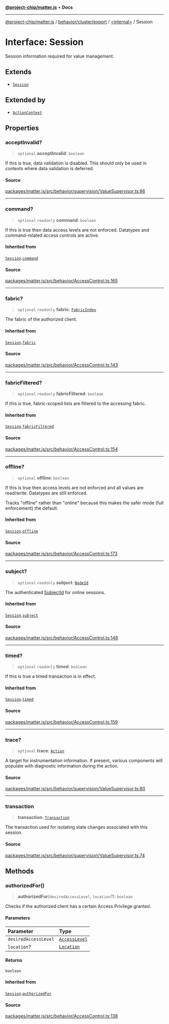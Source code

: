 [**@project-chip/matter.js**](../../../../../README.md) • **Docs**

***

[@project-chip/matter.js](../../../../../modules.md) / [behavior/cluster/export](../../README.md) / [\<internal\>](../README.md) / Session

# Interface: Session

Session information required for value management.

## Extends

- [`Session`](../../../../export/namespaces/AccessControl/interfaces/Session.md)

## Extended by

- [`ActionContext`](ActionContext.md)

## Properties

### acceptInvalid?

> `optional` **acceptInvalid**: `boolean`

If this is true, data validation is disabled.  This should only be used in contexts where data validation is
deferred.

#### Source

[packages/matter.js/src/behavior/supervision/ValueSupervisor.ts:86](https://github.com/project-chip/matter.js/blob/7a8cbb56b87d4ccf34bec5a9a95ab40a1711324f/packages/matter.js/src/behavior/supervision/ValueSupervisor.ts#L86)

***

### command?

> `optional` `readonly` **command**: `boolean`

If this is true then data access levels are not enforced.  Datatypes and command-related access controls are
active.

#### Inherited from

[`Session`](../../../../export/namespaces/AccessControl/interfaces/Session.md).[`command`](../../../../export/namespaces/AccessControl/interfaces/Session.md#command)

#### Source

[packages/matter.js/src/behavior/AccessControl.ts:165](https://github.com/project-chip/matter.js/blob/7a8cbb56b87d4ccf34bec5a9a95ab40a1711324f/packages/matter.js/src/behavior/AccessControl.ts#L165)

***

### fabric?

> `optional` `readonly` **fabric**: [`FabricIndex`](../../../../../datatype/export/README.md#fabricindex)

The fabric of the authorized client.

#### Inherited from

[`Session`](../../../../export/namespaces/AccessControl/interfaces/Session.md).[`fabric`](../../../../export/namespaces/AccessControl/interfaces/Session.md#fabric)

#### Source

[packages/matter.js/src/behavior/AccessControl.ts:143](https://github.com/project-chip/matter.js/blob/7a8cbb56b87d4ccf34bec5a9a95ab40a1711324f/packages/matter.js/src/behavior/AccessControl.ts#L143)

***

### fabricFiltered?

> `optional` `readonly` **fabricFiltered**: `boolean`

If this is true, fabric-scoped lists are filtered to the accessing
fabric.

#### Inherited from

[`Session`](../../../../export/namespaces/AccessControl/interfaces/Session.md).[`fabricFiltered`](../../../../export/namespaces/AccessControl/interfaces/Session.md#fabricfiltered)

#### Source

[packages/matter.js/src/behavior/AccessControl.ts:154](https://github.com/project-chip/matter.js/blob/7a8cbb56b87d4ccf34bec5a9a95ab40a1711324f/packages/matter.js/src/behavior/AccessControl.ts#L154)

***

### offline?

> `optional` **offline**: `boolean`

If this is true then access levels are not enforced and all values are read/write.  Datatypes are still
enforced.

Tracks "offline" rather than "online" because this makes the safer mode (full enforcement) the default.

#### Inherited from

[`Session`](../../../../export/namespaces/AccessControl/interfaces/Session.md).[`offline`](../../../../export/namespaces/AccessControl/interfaces/Session.md#offline)

#### Source

[packages/matter.js/src/behavior/AccessControl.ts:173](https://github.com/project-chip/matter.js/blob/7a8cbb56b87d4ccf34bec5a9a95ab40a1711324f/packages/matter.js/src/behavior/AccessControl.ts#L173)

***

### subject?

> `optional` `readonly` **subject**: [`NodeId`](../../../../../datatype/export/README.md#nodeid)

The authenticated [SubjectId](../../../../../datatype/export/README.md#subjectid) for online sessions.

#### Inherited from

[`Session`](../../../../export/namespaces/AccessControl/interfaces/Session.md).[`subject`](../../../../export/namespaces/AccessControl/interfaces/Session.md#subject)

#### Source

[packages/matter.js/src/behavior/AccessControl.ts:148](https://github.com/project-chip/matter.js/blob/7a8cbb56b87d4ccf34bec5a9a95ab40a1711324f/packages/matter.js/src/behavior/AccessControl.ts#L148)

***

### timed?

> `optional` `readonly` **timed**: `boolean`

If this is true a timed transaction is in effect.

#### Inherited from

[`Session`](../../../../export/namespaces/AccessControl/interfaces/Session.md).[`timed`](../../../../export/namespaces/AccessControl/interfaces/Session.md#timed)

#### Source

[packages/matter.js/src/behavior/AccessControl.ts:159](https://github.com/project-chip/matter.js/blob/7a8cbb56b87d4ccf34bec5a9a95ab40a1711324f/packages/matter.js/src/behavior/AccessControl.ts#L159)

***

### trace?

> `optional` **trace**: [`Action`](Action.md)

A target for instrumentation information.  If present, various components will populate with diagnostic
information during the action.

#### Source

[packages/matter.js/src/behavior/supervision/ValueSupervisor.ts:80](https://github.com/project-chip/matter.js/blob/7a8cbb56b87d4ccf34bec5a9a95ab40a1711324f/packages/matter.js/src/behavior/supervision/ValueSupervisor.ts#L80)

***

### transaction

> **transaction**: [`Transaction`](../../../../export/-internal-/interfaces/Transaction.md)

The transaction used for isolating state changes associated with this session.

#### Source

[packages/matter.js/src/behavior/supervision/ValueSupervisor.ts:74](https://github.com/project-chip/matter.js/blob/7a8cbb56b87d4ccf34bec5a9a95ab40a1711324f/packages/matter.js/src/behavior/supervision/ValueSupervisor.ts#L74)

## Methods

### authorizedFor()

> **authorizedFor**(`desiredAccessLevel`, `location`?): `boolean`

Checks if the authorized client has a certain Access Privilege granted.

#### Parameters

| Parameter | Type |
| :------ | :------ |
| `desiredAccessLevel` | [`AccessLevel`](../../../../../cluster/export/enumerations/AccessLevel.md) |
| `location`? | [`Location`](../../../../export/namespaces/AccessControl/interfaces/Location.md) |

#### Returns

`boolean`

#### Inherited from

[`Session`](../../../../export/namespaces/AccessControl/interfaces/Session.md).[`authorizedFor`](../../../../export/namespaces/AccessControl/interfaces/Session.md#authorizedfor)

#### Source

[packages/matter.js/src/behavior/AccessControl.ts:138](https://github.com/project-chip/matter.js/blob/7a8cbb56b87d4ccf34bec5a9a95ab40a1711324f/packages/matter.js/src/behavior/AccessControl.ts#L138)

